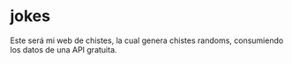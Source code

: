 # jokes
Este será mi web de chistes, la cual genera chistes randoms, consumiendo los datos de una API gratuita.
